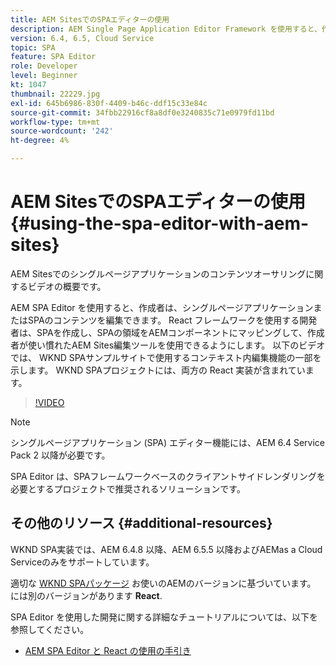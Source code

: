```yaml
---
title: AEM SitesでのSPAエディターの使用
description: AEM Single Page Application Editor Framework を使用すると、作成者は、シングルページアプリケーションまたはSPAのコンテンツを編集できます。 React フレームワークのいずれかを使用する開発者は、SPAを作成し、SPAの領域をAEMコンポーネントにマッピングして、作成者が使い慣れたAEM Sites編集ツールを使用できるようにします。
version: 6.4, 6.5, Cloud Service
topic: SPA
feature: SPA Editor
role: Developer
level: Beginner
kt: 1047
thumbnail: 22229.jpg
exl-id: 645b6986-830f-4409-b46c-ddf15c33e84c
source-git-commit: 34fbb22916cf8a8df0e3240835c71e0979fd11bd
workflow-type: tm+mt
source-wordcount: '242'
ht-degree: 4%

---
```


# AEM SitesでのSPAエディターの使用 {#using-the-spa-editor-with-aem-sites}

AEM Sitesでのシングルページアプリケーションのコンテンツオーサリングに関するビデオの概要です。

AEM SPA Editor を使用すると、作成者は、シングルページアプリケーションまたはSPAのコンテンツを編集できます。 React フレームワークを使用する開発者は、SPAを作成し、SPAの領域をAEMコンポーネントにマッピングして、作成者が使い慣れたAEM Sites編集ツールを使用できるようにします。 以下のビデオでは、 WKND SPAサンプルサイトで使用するコンテキスト内編集機能の一部を示します。 WKND SPAプロジェクトには、両方の React 実装が含まれています。

>[!VIDEO](https://video.tv.adobe.com/v/22229?quality=12&learn=on)

>[!NOTE]
>
> シングルページアプリケーション (SPA) エディター機能には、AEM 6.4 Service Pack 2 以降が必要です。
>
> SPA Editor は、SPAフレームワークベースのクライアントサイドレンダリングを必要とするプロジェクトで推奨されるソリューションです。

## その他のリソース {#additional-resources}

WKND SPA実装では、AEM 6.4.8 以降、AEM 6.5.5 以降およびAEMas a Cloud Serviceのみをサポートしています。

適切な [WKND SPAパッケージ](https://github.com/adobe/aem-guides-wknd-spa/releases) お使いのAEMのバージョンに基づいています。 には別のバージョンがあります **React**.

SPA Editor を使用した開発に関する詳細なチュートリアルについては、以下を参照してください。

* [AEM SPA Editor と React の使用の手引き](https://experienceleague.adobe.com/docs/experience-manager-learn/getting-started-with-aem-headless/spa-editor/react/overview.html)
